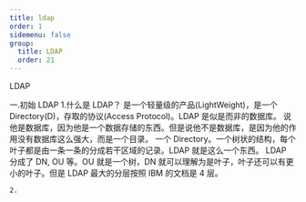 ```yaml
---
title: ldap
order: 1
sidemenu: false
group:
  title: LDAP
  order: 21
---
```


LDAP

一.初始 LDAP 1.什么是 LDAP？
是一个轻量级的产品(LightWeight)，是一个 Directory(D)，存取的协议(Access Protocol)。LDAP 是似是而非的数据库。
说他是数据库，因为他是一个数据存储的东西。但是说他不是数据库，是因为他的作用没有数据库这么强大，而是一个目录。
一个 Directory。一个树状的结构，每个叶子都是由一条一条的分成若干区域的记录。LDAP 就是这么一个东西。
LDAP 分成了 DN, OU 等。OU 就是一个树，DN 就可以理解为是叶子，叶子还可以有更小的叶子。但是 LDAP 最大的分层按照 IBM 的文档是 4 层。

    2.
